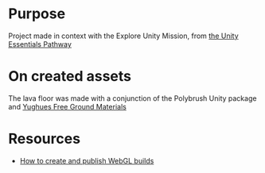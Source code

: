 # Purpose

Project made in context with the Explore Unity Mission, from [the Unity Essentials Pathway](https://learn.unity.com/pathways)

# On created assets

The lava floor was made with a conjunction of the Polybrush Unity package and [Yughues Free Ground Materials](https://assetstore.unity.com/packages/2d/textures-materials/floors/yughues-free-ground-materials-13001)

# Resources

- [How to create and publish WebGL builds](https://learn.unity.com/tutorial/creating-and-publishing-webgl-builds#)
